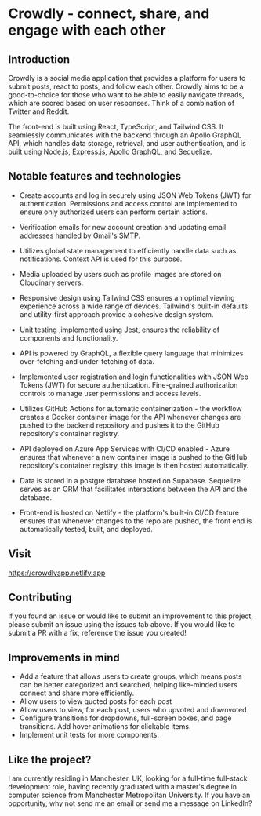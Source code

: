 # Crowdly - connect, share, and engage with each other

## Introduction

Crowdly is a social media application that provides a platform for users to submit posts, react to posts, and follow each other. Crowdly aims to be a good-to-choice for those who want to be able to easily navigate threads, which are scored based on user responses. Think of a combination of Twitter and Reddit.

The front-end is built using React, TypeScript, and Tailwind CSS. It seamlessly communicates with the backend through an Apollo GraphQL API, which handles data storage, retrieval, and user authentication, and is built using Node.js, Express.js, Apollo GraphQL, and Sequelize.

## Notable features and technologies

   - Create accounts and log in securely using JSON Web Tokens (JWT) for authentication. Permissions and access control are implemented to ensure only authorized users can perform certain actions.

   - Verification emails for new account creation and updating email addresses handled by Gmail's SMTP.

   - Utilizes global state management to efficiently handle data such as notifications. Context API is used for this purpose.

   - Media uploaded by users such as profile images are stored on Cloudinary servers.

   - Responsive design using Tailwind CSS ensures an optimal viewing experience across a wide range of devices. Tailwind's built-in defaults and utility-first approach provide a cohesive design system.

   - Unit testing ,implemented using Jest, ensures the reliability of components and functionality.

   - API is powered by GraphQL, a flexible query language that minimizes over-fetching and under-fetching of data.

   - Implemented user registration and login functionalities with JSON Web Tokens (JWT) for secure authentication. Fine-grained authorization controls to manage user permissions and access levels.

   - Utilizes GitHub Actions for automatic containerization - the workflow creates a Docker container image for the API whenever changes are pushed to the backend repository and pushes it to the GitHub repository's container registry.

   - API deployed on Azure App Services with CI/CD enabled - Azure ensures that whenever a new container image is pushed to the GitHub repository's container registry, this image is then hosted automatically.

   - Data is stored in a postgre database hosted on Supabase. Sequelize serves as an ORM that facilitates interactions between the API and the database.

   - Front-end is hosted on Netlify - the platform's built-in CI/CD feature ensures that whenever changes to the repo are pushed, the front end is automatically tested, built, and deployed.

## Visit

https://crowdlyapp.netlify.app

## Contributing

If you found an issue or would like to submit an improvement to this project, please submit an issue using the issues tab above. If you would like to submit a PR with a fix, reference the issue you created!

## Improvements in mind

- Add a feature that allows users to create groups, which means posts can be better categorized and searched, helping like-minded users connect and share more efficiently.
- Allow users to view quoted posts for each post
- Allow users to view, for each post, users who upvoted and downvoted
- Configure transitions for dropdowns, full-screen boxes, and page transitions. Add hover animations for clickable items.
- Implement unit tests for more components.

## Like the project?

I am currently residing in Manchester, UK, looking for a full-time full-stack development role, having recently graduated with a master's degree in computer science from Manchester Metropolitan University. If you have an opportunity, why not send me an email or send me a message on LinkedIn?